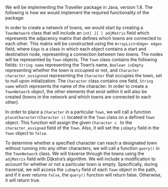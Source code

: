 We will be implementing the Traveller package in Java, version 1.8. The following is how we would implement the required functionality of the package: 

In order to create a network of towns, we would start by creating a `TownNetwork` class that will include an `int[ ][ ] adjMatrix` field which represents the adjacency matrix that defines which towns are connected to each other. This matrix will be constructed using the `ArrayList<Edge> edges` field, where `Edge` is a class in which each object contains a start and destination node, representing a connection between two towns. The nodes will be represented by `Town` objects. The `Town` class contains the following fields: `String name` representing the Town’s name, `Boolean isEmpty` representing whether the town is occupied or not, and `Character character_assignned` representing the `Character` that occupies the town, set to null upon initialization. The `Character` class contains one field, `String name` which represents the name of the character. In order to create a `TownNetwork` object, the other elements that exist within it will also be created (towns in the network and which towns are connected to each other). 

In order to place a `Character` in a particular `Town`, we will call a function `placeCharacter(Character c)` located in the `Town` class on a defined `Town` object. This function will assign the given `Character c ` to the `character_assigned` field of the `Town`. Also, it will set the `isEmpty` field in the `Town` object to `false`.

To determine whether a specified character can reach a designated town without running into any other characters, we will call a function `query()` in the `TownNetwork` class. We will traverse through the towns using the `adjMatrix` field with Dijkstra’s algorithm. We will include a modification to account for whether or not a particular town is empty. Specifically, during traversal, we will access the `isEmpty` field of each `Town` object in the path, and if it ever returns `false`, the `query()` function will return false. Otherwise, it will return true.

